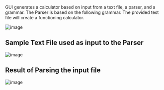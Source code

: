 GUI generates a calculator based on input from a text file, a parser, and a grammar. The Parser is based on the following grammar. The provided test file will create a functioning calculator.

![image](https://user-images.githubusercontent.com/16492566/83687997-a7723000-a5ba-11ea-8196-9825a59b1f44.png)

## Sample Text File used as input to the Parser

![image](https://user-images.githubusercontent.com/16492566/83688109-dbe5ec00-a5ba-11ea-9dd8-fd9e1a5523a7.png)

## Result of Parsing the input file

![image](https://user-images.githubusercontent.com/16492566/83688333-397a3880-a5bb-11ea-8d38-5c7fc71c6414.png)
